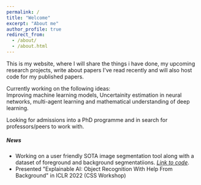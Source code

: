 ```yaml
---
permalink: /
title: "Welcome"
excerpt: "About me"
author_profile: true
redirect_from: 
  - /about/
  - /about.html
---
```


<p>This is my website, where I will share the things i have done, my upcoming research projects, write about papers I've read recently and will also host code for my published papers. </p>
<p>Currently working on the following ideas:<br> Improving machine learning models, Uncertainity estimation in neural networks, multi-agent learning and mathematical understanding of deep learning.</p>
Looking for admissions into a PhD programme and in search for professors/peers to work with.

<!--- This site similar to my life is under-construction and eventual progress will be made. 
Thank you for bearing with this. --->

<h5> News </h5>

- Working on a user friendly SOTA image segmentation tool along with a dataset of foreground and background segmentatiions. *[Link to code](https://www.kaggle.com/datasets/qianglijonas/imagenet11)*. 
- Presented "Explainable AI: Object Recognition With Help From Background" in ICLR 2022 (CSS Workshop)


